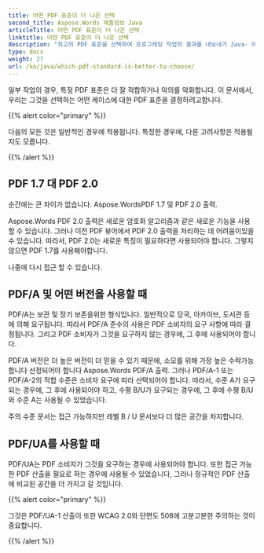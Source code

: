 ```yaml
---
title: 어떤 PDF 표준이 더 나은 선택
second_title: Aspose.Words 제품정보 Java
articleTitle: 어떤 PDF 표준이 더 나은 선택
linktitle: 어떤 PDF 표준이 더 나은 선택
description: "최고의 PDF 표준을 선택하여 프로그래밍 작업의 결과를 내보내기 Java· 어떤 PDF 표준이 더 낫습니다 – PDF 1.7, PDF 2.0, PDF/A-1, PDF/A-2, 또는 PDF/UA."
type: docs
weight: 27
url: /ko/java/which-pdf-standard-is-better-to-choose/
---
```


일부 작업의 경우, 특정 PDF 표준은 더 잘 적합하거나 악의를 악화합니다. 이 문서에서, 우리는 그것을 선택하는 어떤 케이스에 대한 PDF 표준을 결정하려고합니다.

{{% alert color="primary" %}}

다음의 모든 것은 일반적인 경우에 적용됩니다. 특정한 경우에, 다른 고려사항은 적용될지도 모릅니다.

{{% /alert %}}

## PDF 1.7 대 PDF 2.0

순간에는 큰 차이가 없습니다. Aspose.WordsPDF 1.7 및 PDF 2.0 출력.

Aspose.Words PDF 2.0 출력은 새로운 암호화 알고리즘과 같은 새로운 기능을 사용할 수 있습니다. 그러나 이전 PDF 뷰어에서 PDF 2.0 출력을 처리하는 데 어려움이있을 수 있습니다. 따라서, PDF 2.0는 새로운 특징이 필요하다면 사용되어야 합니다. 그렇지 않으면 PDF 1.7를 사용해야합니다.

나중에 다시 접근 할 수 있습니다.

## PDF/A 및 어떤 버전을 사용할 때

PDF/A는 보관 및 장기 보존을위한 형식입니다. 일반적으로 당국, 아카이브, 도서관 등에 의해 요구됩니다. 따라서 PDF/A 준수의 사용은 PDF 소비자의 요구 사항에 따라 결정됩니다. 그리고 PDF 소비자가 그것을 요구하지 않는 경우에, 그 후에 사용되어야 합니다.

PDF/A 버전은 더 높은 버전이 더 믿을 수 있기 때문에, 소모를 위해 가장 높은 수락가능합니다 선정되어야 합니다 Aspose.Words PDF/A 출력. 그러나 PDF/A-1 또는 PDF/A-2의 적합 수준은 소비자 요구에 따라 선택되어야 합니다. 따라서, 수준 A가 요구되는 경우에, 그 후에 사용되어야 하고, 수평 B/U가 요구되는 경우에, 그 후에 수평 B/U와 수준 A는 사용될 수 있었습니다.

주의 수준 문서는 접근 가능하지만 레벨 B / U 문서보다 더 많은 공간을 차지합니다.

## PDF/UA를 사용할 때

PDF/UA는 PDF 소비자가 그것을 요구하는 경우에 사용되어야 합니다. 또한 접근 가능한 PDF 산출을 필요로 하는 경우에 사용될 수 있었습니다, 그러나 정규적인 PDF 산출에 비교된 공간을 더 가지고 갈 것입니다.

{{% alert color="primary" %}}

그것은 PDF/UA-1 산출이 또한 WCAG 2.0와 단면도 508에 고분고분한 주의하는 것이 중요합니다.

{{% /alert %}}